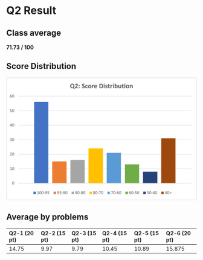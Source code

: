 # Q2 Result

## Class average 

**71.73 / 100**

## Score Distribution
![](img/q2_score_dist.png)

## Average by problems
|Q2-1 (20 pt)|Q2-2 (15 pt)|Q2-3 (15 pt)|Q2-4 (15 pt)|Q2-5 (15 pt)|Q2-6 (20 pt)|
|:---|:---|:---|:---|:---|:---|
|14.75|9.97|9.79|10.45|10.89|15.875|

